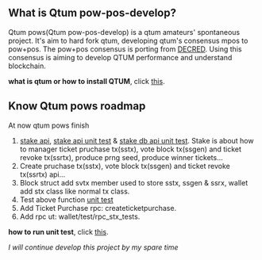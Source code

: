What is Qtum pow-pos-develop?
-------------

Qtum pows(Qtum pow-pos-develop) is a qtum amateurs' spontaneous project. It's aim to hard fork qtum, developing qtum's consensus mpos to pow+pos. The pow+pos consensus is porting from [DECRED](https://github.com/decred/dcrd). Using this consensus is aiming to develop QTUM performance and understand blockchain.  

 **what is qtum or how to install QTUM**, click [this](https://github.com/qtumproject/qtum).  
 
Know Qtum pows roadmap
-------------
 
At now qtum pows finish 
1. [stake api](https://github.com/901d/qtum-develop/tree/pow-pos-develop/src/stake), [stake api unit test](https://github.com/901d/qtum-develop/blob/pow-pos-develop/src/test/stake_tests.cpp) & [stake db api unit test](https://github.com/901d/qtum-develop/blob/pow-pos-develop/src/test/stakedb_tests.cpp). Stake is about how to manager ticket pruchase tx(sstx), vote block tx(ssgen) and ticket revoke tx(ssrtx), produce prng seed, produce winner tickets...
2. Create pruchase tx(sstx), vote block tx(ssgen) and ticket revoke tx(ssrtx) api...
3. Block struct add svtx member used to store sstx, ssgen & ssrx, wallet add stx class like normal tx class.
4. Test above function [unit test](https://github.com/901d/qtum-develop/blob/pow-pos-develop/src/wallet/test/wallet_stx_tests.cpp) 
5. Add Ticket Purchase rpc: createticketpurchase.
6. Add rpc ut: wallet/test/rpc_stx_tests.

**how to run unit test**, click [this](https://github.com/901d/qtum-develop/tree/pow-pos-develop/src/test/README.md).

*I will continue develop this project by my spare time*